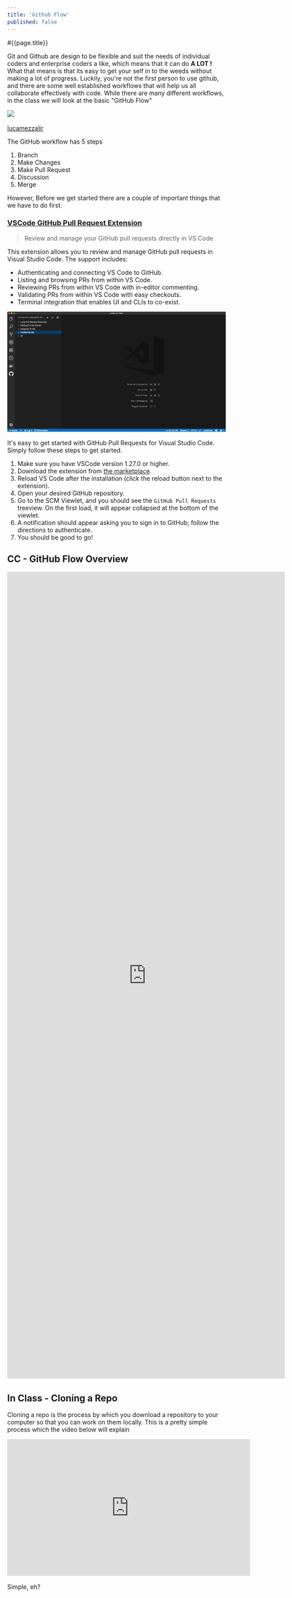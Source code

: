 ```yaml
---
title: 'Github Flow'
published: false
---
```


#{{page.title}}

Git and Github are design to be flexible and suit the needs of individual coders and enterprise coders a like, which means that it can do **A LOT !** What that means is that its easy to get your self in to the weeds without making a lot of progress. Luckily, you're not the first person to use github, and there are some well established workflows that will help us all collaborate effectively with code. While there are many different workflows, in the class we will look at the basic "GitHub Flow"

![](https://lucamezzalira.files.wordpress.com/2014/03/screen-shot-2014-03-08-at-23-07-361.png)
<p class="caption"><a href="https://lucamezzalira.files.wordpress.com/2014/03/screen-shot-2014-03-08-at-23-07-361.png">lucamezzalir</a></p>
The GitHub workflow has 5 steps

1. Branch
2. Make Changes
3. Make Pull Request
4. Discussion
5. Merge

However, Before we get started there are a couple of important things that we have to do first.

### [VSCode GitHub Pull Request Extension](https://marketplace.visualstudio.com/items?itemName=GitHub.vscode-pull-request-github)

> Review and manage your GitHub pull requests directly in VS Code

This extension allows you to review and manage GitHub pull requests in Visual Studio Code. The support includes:
- Authenticating and connecting VS Code to GitHub.
- Listing and browsing PRs from within VS Code.
- Reviewing PRs from within VS Code with in-editor commenting.
- Validating PRs from within VS Code with easy checkouts.
- Terminal integration that enables UI and CLIs to co-exist.

![Demo](https://github.com/Microsoft/vscode-pull-request-github/blob/master/.readme/demo.gif?raw=true)

It's easy to get started with GitHub Pull Requests for Visual Studio Code. Simply follow these steps to get started.

1. Make sure you have VSCode version 1.27.0 or higher.
1. Download the extension from [the marketplace](https://aka.ms/vscodepr-download).
1. Reload VS Code after the installation (click the reload button next to the extension).
1. Open your desired GitHub repository.
1. Go to the SCM Viewlet, and you should see the `GitHub Pull Requests` treeview. On the first load, it will appear collapsed at the bottom of the viewlet.
1. A notification should appear asking you to sign in to GitHub; follow the directions to authenticate.
1. You should be good to go!

## CC - GitHub Flow Overview
<iframe src="https://docs.google.com/forms/d/e/1FAIpQLSeYIqHMNMJpHCqY5Vek1Nxz-ut1Kf17oAL07Sfg5XYuMtjzVw/viewform?embedded=true" width="640" height="1861" frameborder="0" marginheight="0" marginwidth="0">Loading...</iframe>


## In Class - Cloning a Repo

Cloning a repo is the process by which you download a repository to your computer so that you can work on them locally. This is a pretty simple process which the video below will explain

<iframe width="560" height="315" src="https://www.youtube.com/embed/9eZYcPL7tUk" frameborder="0" allow="accelerometer; autoplay; encrypted-media; gyroscope; picture-in-picture" allowfullscreen></iframe>

Simple, eh?



